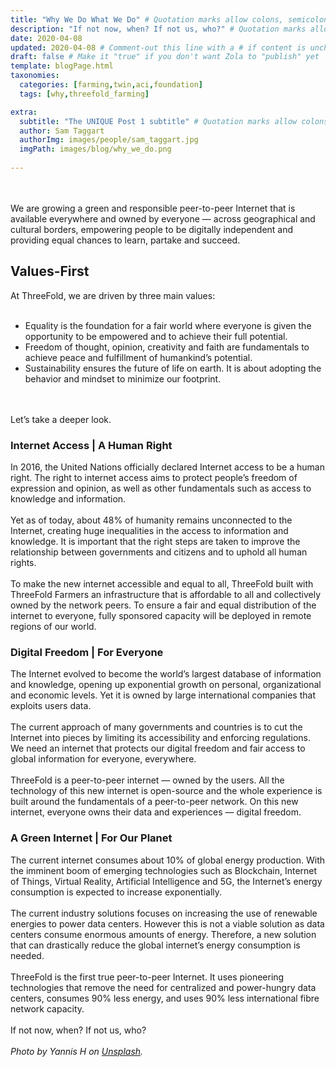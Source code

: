 ```yaml
---
title: "Why We Do What We Do" # Quotation marks allow colons, semicolons, etc.
description: "If not now, when? If not us, who?" # Quotation marks allow colons, semicolons, etc.
date: 2020-04-08
updated: 2020-04-08 # Comment-out this line with a # if content is unchanged
draft: false # Make it "true" if you don't want Zola to "publish" yet
template: blogPage.html
taxonomies:
  categories: [farming,twin,aci,foundation]
  tags: [why,threefold_farming]

extra:
  subtitle: "The UNIQUE Post 1 subtitle" # Quotation marks allow colons, semicolons, etc.
  author: Sam Taggart
  authorImg: images/people/sam_taggart.jpg
  imgPath: images/blog/why_we_do.png
  
---
```

<br/>
<br/>
We are growing a green and responsible peer-to-peer Internet that is available everywhere and owned by everyone — across geographical and cultural borders, empowering people to be digitally independent and providing equal chances to learn, partake and succeed.

## Values-First

At ThreeFold, we are driven by three main values:
<br/>
<br/>
- Equality is the foundation for a fair world where everyone is given the opportunity to be empowered and to achieve their full potential.
- Freedom of thought, opinion, creativity and faith are fundamentals to achieve peace and fulfillment of humankind’s potential.
- Sustainability ensures the future of life on earth. It is about adopting the behavior and mindset to minimize our footprint.
<br/>
<br/>
Let’s take a deeper look.

### Internet Access | A Human Right

In 2016, the United Nations officially declared Internet access to be a human right. The right to internet access aims to protect people’s freedom of expression and opinion, as well as other fundamentals such as access to knowledge and information.
<br/>
<br/>
Yet as of today, about 48% of humanity remains unconnected to the Internet, creating huge inequalities in the access to information and knowledge. It is important that the right steps are taken to improve the relationship between governments and citizens and to uphold all human rights.
<br/>
<br/>
To make the new internet accessible and equal to all, ThreeFold built with ThreeFold Farmers an infrastructure that is affordable to all and collectively owned by the network peers. To ensure a fair and equal distribution of the internet to everyone, fully sponsored capacity will be deployed in remote regions of our world.

### Digital Freedom | For Everyone

The Internet evolved to become the world’s largest database of information and knowledge, opening up exponential growth on personal, organizational and economic levels. Yet it is owned by large international companies that exploits users data.
<br/>
<br/>
The current approach of many governments and countries is to cut the Internet into pieces by limiting its accessibility and enforcing regulations. We need an internet that protects our digital freedom and fair access to global information for everyone, everywhere.
<br/>
<br/>
ThreeFold is a peer-to-peer internet — owned by the users. All the technology of this new internet is open-source and the whole experience is built around the fundamentals of a peer-to-peer network. On this new internet, everyone owns their data and experiences — digital freedom.

### A Green Internet | For Our Planet

The current internet consumes about 10% of global energy production. With the imminent boom of emerging technologies such as Blockchain, Internet of Things, Virtual Reality, Artificial Intelligence and 5G, the Internet’s energy consumption is expected to increase exponentially.
<br/>
<br/>
The current industry solutions focuses on increasing the use of renewable energies to power data centers. However this is not a viable solution as data centers consume enormous amounts of energy. Therefore, a new solution that can drastically reduce the global internet’s energy consumption is needed.
<br/>
<br/>
ThreeFold is the first true peer-to-peer Internet. It uses pioneering technologies that remove the need for centralized and power-hungry data centers, consumes 90% less energy, and uses 90% less international fibre network capacity.
<br/>
<br/>
If not now, when? If not us, who?
<br/>
<br/>
*Photo by Yannis H on [Unsplash](https://unsplash.com/photos/uaPaEM7MiQQ).*
